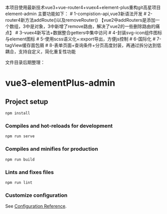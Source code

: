   本项目使用最新技术vue3+vue-router4+vuex4+element-plus重构git高星项目element-admin
  主要功能如下：
    # 1-compistion-api,vue3新语法开发
    # 2-router4新方法addRoute()以及removeRouter() 【vue2中addRouters是添加一个数组，3中是对象，3中新增了remove路由，解决了vue2的一些删除路由的痛点】
    # 3-vuex4新写法+数据整合getters中集中访问
    # 4-封装svg-icon组件图标与element图标
    # 5-使用scss语义化+:export导出，方便js控制
    # 6-国际化
    # 7-tagView缓存面包屑
    # 8-表单页面+查询条件+分页高度封装，再通过拆分达到低耦合，支持自定义，简化重复性功能

文件目录后期整理：
# vue3-elementPlus-admin

## Project setup
```
npm install
```

### Compiles and hot-reloads for development
```
npm run serve
```

### Compiles and minifies for production
```
npm run build
```

### Lints and fixes files
```
npm run lint
```

### Customize configuration
See [Configuration Reference](https://cli.vuejs.org/config/).
